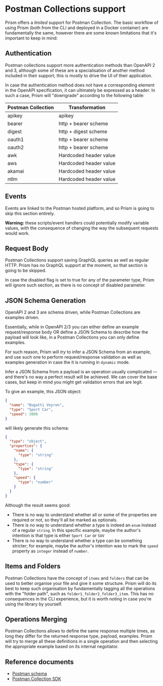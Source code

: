 # Postman Collections support

Prism offers a _limited_ support for Postman Collection. The basic workflow of using Prism (both from the CLI and deployed in a Docker container) are fundamentally the same, however there are some known limitations that it's important to keep in mind:

## Authentication

Postman collections support more authentication methods than OpenAPI 2 and 3, although some of these are a specialisation of another method included in their support; this is mostly to drive the UI of their application.

In case the authentication method does not have a corresponding element in the OpenAPI specification, it can ultimately be expressed as a header. In such a case, Prism will "downgrade" according to the following table:

| Postman Collection | Transformation         |
| ------------------ | ---------------------- |
| apikey             | apikey                 |
| bearer             | http + bearer scheme   |
| digest             | http + digest scheme   |
| oauth1             | http + bearer scheme   |
| oauth2             | http + bearer scheme   |
| awk                | Hardcoded header value |
| aws                | Hardcoded header value |
| akamai             | Hardcoded header value |
| ntlm               | Hardcoded header value |

## Events

Events are linked to the Postman hosted platform, and so Prism is going to skip this section entirely.

**Warning:** these scripts/event handlers could potentially modify variable values, with the consequence of changing the way the subsequent requests would work.

## Request Body

Postman Collections support saving GraphQL queries as well as regular HTTP. Prism has no GraphQL support at the moment, so that section is going to be skipped.

In case the disabled flag is set to true for any of the parameter type, Prism will ignore such section, as there is no concept of disabled parameter.

## JSON Schema Generation

OpenAPI 2 and 3 are schema driven, while Postman Collections are examples driven.

Essentially, while in OpenAPI 2/3 you can either define an example request/response body OR define a JSON Schema to describe how the payload will look like, in a Postman Collections you can only define examples.

For such reason, Prism will _try_ to infer a JSON Schema from an example, and use such one to perform request/response validation as well as examples generation in case the it is running in `dynamic` mode.

Infer a JSON Schema from a payload is an operation usually complicated — and there's no way a perfect result will be achieved. We can cover the base cases, but keep in mind you might get validation errors that are legit.

To give an example, this JSON object:

```json
{
  "name": "Bugatti Veyron",
  "type": "Sport Car",
  "speed": 3000
}
```

will likely generate this schema:

```json
{
  "type": "object",
  "properties": {
    "name": {
      "type": "string"
    },
    "type": {
      "type": "string"
    },
    "speed": {
      "type": "number"
    }
  }
}
```

Although the result seems good:

- There is no way to understand whether all or some of the properties are required or not, so they'll all be marked as optionals.
- There is no way to understand whether a type is indeed an `enum` instead of a regular `string`. In this specific example, maybe the author's intention is that type is either `Sport Car` or `SUV`
- There is no way to understand whether a type can be something stricter; for example, maybe the author's intention was to mark the `speed` property as `integer` instead of `number`.

## Items and Folders

Postman Collections have the concept of `items` and `folders` that can be used to better organise your file and give it some structure. Prism will do its best to keep such organisation by fundamentally tagging all the operations with the "folder path", such as `folder1_folder2_folder3_item`. This has no consequences in the CLI experience, but it is worth noting in case you're using the library by yourself.

## Operations Merging

Postman Collections allows to define the same response multiple times, as long they differ for the returned response type, payload, examples. Prism will try to merge all these definitions in a single operation and then selecting the appropriate example based on its internal negotiator.

## Reference documents

- [Postman schema](https://schema.getpostman.com/collection/json/v2.1.0/draft-07/docs/index.html)
- [Postman Collection SDK](https://www.postmanlabs.com/postman-collection/)
